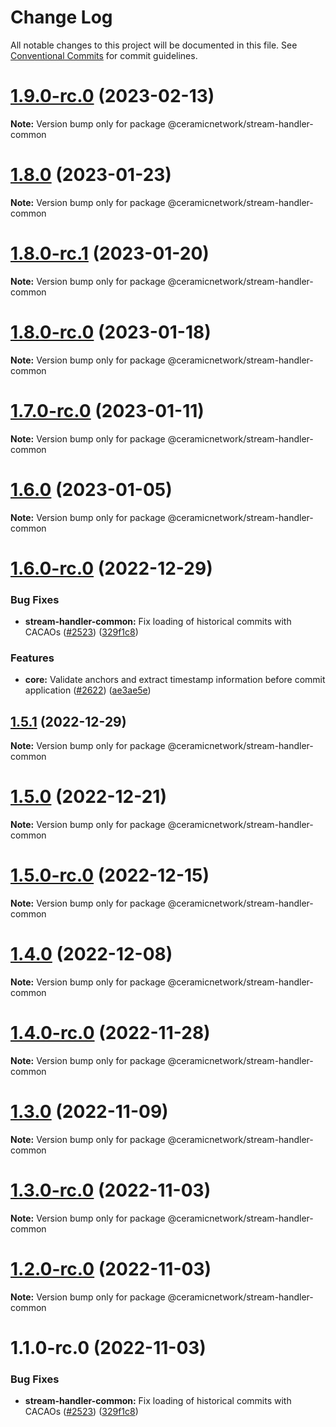 # Change Log

All notable changes to this project will be documented in this file.
See [Conventional Commits](https://conventionalcommits.org) for commit guidelines.

# [1.9.0-rc.0](https://github.com/ceramicnetwork/js-ceramic/compare/@ceramicnetwork/stream-handler-common@1.8.0...@ceramicnetwork/stream-handler-common@1.9.0-rc.0) (2023-02-13)

**Note:** Version bump only for package @ceramicnetwork/stream-handler-common





# [1.8.0](https://github.com/ceramicnetwork/js-ceramic/compare/@ceramicnetwork/stream-handler-common@1.8.0-rc.1...@ceramicnetwork/stream-handler-common@1.8.0) (2023-01-23)

**Note:** Version bump only for package @ceramicnetwork/stream-handler-common





# [1.8.0-rc.1](https://github.com/ceramicnetwork/js-ceramic/compare/@ceramicnetwork/stream-handler-common@1.8.0-rc.0...@ceramicnetwork/stream-handler-common@1.8.0-rc.1) (2023-01-20)

**Note:** Version bump only for package @ceramicnetwork/stream-handler-common





# [1.8.0-rc.0](https://github.com/ceramicnetwork/js-ceramic/compare/@ceramicnetwork/stream-handler-common@1.7.0-rc.0...@ceramicnetwork/stream-handler-common@1.8.0-rc.0) (2023-01-18)

**Note:** Version bump only for package @ceramicnetwork/stream-handler-common





# [1.7.0-rc.0](https://github.com/ceramicnetwork/js-ceramic/compare/@ceramicnetwork/stream-handler-common@1.6.0...@ceramicnetwork/stream-handler-common@1.7.0-rc.0) (2023-01-11)

**Note:** Version bump only for package @ceramicnetwork/stream-handler-common





# [1.6.0](https://github.com/ceramicnetwork/js-ceramic/compare/@ceramicnetwork/stream-handler-common@1.6.0-rc.0...@ceramicnetwork/stream-handler-common@1.6.0) (2023-01-05)

**Note:** Version bump only for package @ceramicnetwork/stream-handler-common





# [1.6.0-rc.0](https://github.com/ceramicnetwork/js-ceramic/compare/@ceramicnetwork/stream-handler-common@1.5.1...@ceramicnetwork/stream-handler-common@1.6.0-rc.0) (2022-12-29)


### Bug Fixes

* **stream-handler-common:** Fix loading of historical commits with CACAOs ([#2523](https://github.com/ceramicnetwork/js-ceramic/issues/2523)) ([329f1c8](https://github.com/ceramicnetwork/js-ceramic/commit/329f1c8457bd04bf9619fed0bba8f89afabd0b7e))


### Features

* **core:** Validate anchors and extract timestamp information before commit application ([#2622](https://github.com/ceramicnetwork/js-ceramic/issues/2622)) ([ae3ae5e](https://github.com/ceramicnetwork/js-ceramic/commit/ae3ae5e57303f658d6fd3c332b8773ffebf98793))





## [1.5.1](https://github.com/ceramicnetwork/js-ceramic/compare/@ceramicnetwork/stream-handler-common@1.5.0...@ceramicnetwork/stream-handler-common@1.5.1) (2022-12-29)

**Note:** Version bump only for package @ceramicnetwork/stream-handler-common





# [1.5.0](https://github.com/ceramicnetwork/js-ceramic/compare/@ceramicnetwork/stream-handler-common@1.5.0-rc.0...@ceramicnetwork/stream-handler-common@1.5.0) (2022-12-21)

**Note:** Version bump only for package @ceramicnetwork/stream-handler-common





# [1.5.0-rc.0](https://github.com/ceramicnetwork/js-ceramic/compare/@ceramicnetwork/stream-handler-common@1.4.0...@ceramicnetwork/stream-handler-common@1.5.0-rc.0) (2022-12-15)

**Note:** Version bump only for package @ceramicnetwork/stream-handler-common





# [1.4.0](https://github.com/ceramicnetwork/js-ceramic/compare/@ceramicnetwork/stream-handler-common@1.4.0-rc.0...@ceramicnetwork/stream-handler-common@1.4.0) (2022-12-08)

**Note:** Version bump only for package @ceramicnetwork/stream-handler-common





# [1.4.0-rc.0](https://github.com/ceramicnetwork/js-ceramic/compare/@ceramicnetwork/stream-handler-common@1.3.0...@ceramicnetwork/stream-handler-common@1.4.0-rc.0) (2022-11-28)

**Note:** Version bump only for package @ceramicnetwork/stream-handler-common





# [1.3.0](https://github.com/ceramicnetwork/js-ceramic/compare/@ceramicnetwork/stream-handler-common@1.3.0-rc.0...@ceramicnetwork/stream-handler-common@1.3.0) (2022-11-09)

**Note:** Version bump only for package @ceramicnetwork/stream-handler-common





# [1.3.0-rc.0](https://github.com/ceramicnetwork/js-ceramic/compare/@ceramicnetwork/stream-handler-common@1.2.0-rc.0...@ceramicnetwork/stream-handler-common@1.3.0-rc.0) (2022-11-03)

**Note:** Version bump only for package @ceramicnetwork/stream-handler-common





# [1.2.0-rc.0](https://github.com/ceramicnetwork/js-ceramic/compare/@ceramicnetwork/stream-handler-common@1.1.0-rc.0...@ceramicnetwork/stream-handler-common@1.2.0-rc.0) (2022-11-03)

**Note:** Version bump only for package @ceramicnetwork/stream-handler-common





# 1.1.0-rc.0 (2022-11-03)


### Bug Fixes

* **stream-handler-common:** Fix loading of historical commits with CACAOs ([#2523](https://github.com/ceramicnetwork/js-ceramic/issues/2523)) ([329f1c8](https://github.com/ceramicnetwork/js-ceramic/commit/329f1c8457bd04bf9619fed0bba8f89afabd0b7e))
